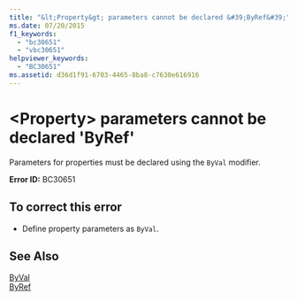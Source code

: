 ```yaml
---
title: "&lt;Property&gt; parameters cannot be declared &#39;ByRef&#39;"
ms.date: 07/20/2015
f1_keywords: 
  - "bc30651"
  - "vbc30651"
helpviewer_keywords: 
  - "BC30651"
ms.assetid: d36d1f91-6703-4465-8ba8-c7630e616916
---
```

# &lt;Property&gt; parameters cannot be declared &#39;ByRef&#39;
Parameters for properties must be declared using the `ByVal` modifier.  
  
 **Error ID:** BC30651  
  
## To correct this error  
  
- Define property parameters as `ByVal`.  
  
## See Also  
 [ByVal](../../visual-basic/language-reference/modifiers/byval.md)  
 [ByRef](../../visual-basic/language-reference/modifiers/byref.md)
